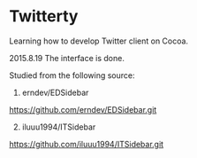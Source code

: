 # Twitterty
Learning how to develop Twitter client on Cocoa.

2015.8.19
The interface is done.

Studied from the following source:

1. erndev/EDSidebar

  https://github.com/erndev/EDSidebar.git

2. iluuu1994/ITSidebar

  https://github.com/iluuu1994/ITSidebar.git
